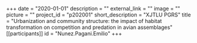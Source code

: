 +++
date = "2020-01-01"
description = ""
external_link = ""
image = ""
picture = ""
project_id = "p202001"
short_description = "XJTLU PGRS"
title = "Urbanization and community structure: the impact of habitat transformation on competition and predation in avian assemblages"
[[participants]]
    id = "Nunez.Pagani.Emilio"
+++
